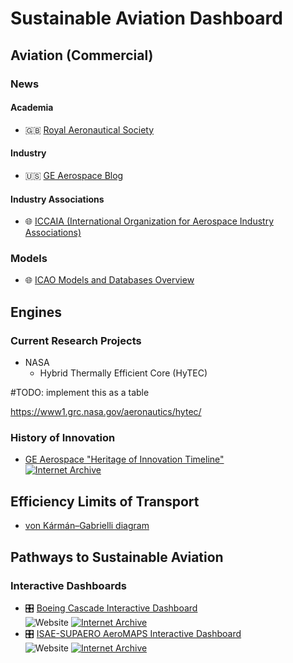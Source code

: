# Sustainable Aviation Dashboard

## Aviation (Commercial)

### News

#### Academia

- 🇬🇧 [Royal Aeronautical Society](https://www.aerosociety.com/)

#### Industry

- 🇺🇸 [GE Aerospace Blog](https://blog.geaerospace.com/)

#### Industry Associations

- 🌐 [ICCAIA (International Organization for Aerospace Industry Associations)](https://iccaia.org/2023/)

### Models

- 🌐 [ICAO Models and Databases Overview](https://www.icao.int/environmental-protection/pages/modelling-and-databases.aspx)

## Engines

### Current Research Projects

- NASA
    - Hybrid Thermally Efficient Core (HyTEC)

#TODO: implement this as a table

https://www1.grc.nasa.gov/aeronautics/hytec/

### History of Innovation

- [GE Aerospace "Heritage of Innovation Timeline"](https://www.geaerospace.com/timeline/) \
[![Internet Archive](https://img.shields.io/badge/Archived-Wayback%20Machine-brown?style=flat&logo=internet-archive)](https://web.archive.org/web/20230429072755/https://www.geaerospace.com/timeline/)

## Efficiency Limits of Transport

- [von Kármán–Gabrielli diagram](https://en.wikipedia.org/wiki/Von_K%C3%A1rm%C3%A1n%E2%80%93Gabrielli_diagram)

## Pathways to Sustainable Aviation

### Interactive Dashboards

- 🎛️ [Boeing Cascade Interactive Dashboard](https://cascade.boeing.com/) \
![Website](https://img.shields.io/website?down_color=lightgrey&down_message=Offline&label=Website&logo=firefoxbrowser&logoColor=white&up_color=green&up_message=Online&url=https%3A%2F%2Fcascade.boeing.com)
[![Internet Archive](https://img.shields.io/badge/Archived-Wayback%20Machine-brown?style=flat&logo=internet-archive)](https://web.archive.org/web/20230524142656/https://cascade.boeing.com/)
- 🎛️ [ISAE-SUPAERO AeroMAPS Interactive Dashboard](https://aeromaps.isae-supaero.fr/) \
![Website](https://img.shields.io/website?down_color=lightgrey&down_message=Offline&label=Website&logo=firefoxbrowser&logoColor=white&up_color=green&up_message=Online&url=https%3A%2F%2Faeromaps.isae-supaero.fr)
[![Internet Archive](https://img.shields.io/badge/Archived-Wayback%20Machine-brown?style=flat&logo=internet-archive)](https://web.archive.org/web/20230611122647/https://aeromaps.isae-supaero.fr/)